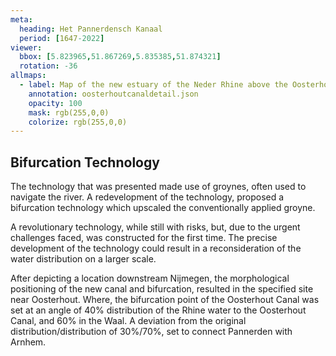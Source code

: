 ```yaml
---
meta:
  heading: Het Pannerdensch Kanaal
  period: [1647-2022]
viewer:
  bbox: [5.823965,51.867269,5.835385,51.874321]
  rotation: -36
allmaps:
  - label: Map of the new estuary of the Neder Rhine above the Oosterhout Canal (W. Beyerinck, H. van Straalen, 1784). 2023. 210 x 148,5 mm. The Berlage. Based on Map of the new estuary of the Neder Rhine above the Oosterhout Canal. 1784. 450 x 610 mm. W. Beyerinck, H. van Straalen. Gelders Archief.
    annotation: oosterhoutcanaldetail.json
    opacity: 100
    mask: rgb(255,0,0)
    colorize: rgb(255,0,0)
---
```


## Bifurcation Technology

The technology that was presented made use of groynes, often used to navigate the river. A redevelopment of the technology, proposed a bifurcation technology which upscaled the conventionally applied groyne.

A revolutionary technology, while still with risks, but, due to the urgent challenges faced, was constructed for the first time. The precise development of the technology could result in a reconsideration of the water distribution on a larger scale.

After depicting a location downstream Nijmegen, the morphological positioning of the new canal and bifurcation, resulted in the specified site near Oosterhout. Where, the bifurcation point of the Oosterhout Canal was set at an angle of 40% distribution of the Rhine water to the Oosterhout Canal, and 60% in the Waal. A deviation from the original distribution/distribution of 30%/70%, set to connect Pannerden with Arnhem.
